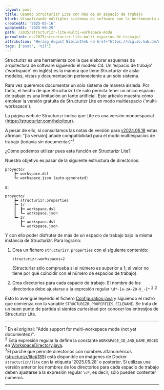```yaml
---
layout: post
title: Usando Structurizr Lite con más de un espacio de trabajo
blurb: Visualizando múltiples sistemas de software con la herramienta gratuita Structurizr Lite.
createdAt: '2025-05-16'
updatedAt: '2025-06-29'
path: /2025/structurizr-lite-multi-workspace-mode
permalink: es/2025/structurizr-lite-multi-espacios-de-trabajo/
attribution: 'Herzog August Bibliothek <a href="https://diglib.hab.de/wdb.php?dir=mss/74-1-aug-2f" target="_blank">https://diglib.hab.de/wdb.php?dir=mss/74-1-aug-2f</a>, usado bajo licencia CC BY-SA.'
tags: ['post', 'til']
---
```


<!-- markdownlint-disable MD033 no-inline-html -->

Structurizr es una herramienta con la que elaborar esquemas de arquitectura de software
siguiendo el modelo C4.
Un ‘espacio de trabajo’ ('workspace' en inglés) es la manera que tiene Structurizr de
aislar modelos, vistas y documentación perteneciente a un solo sistema.

Rara vez queremos documentar un solo sistema de manera aislada. Por tanto, el hecho de que
Structurizr Lite solo permita tener un único espacio de trabajo es una limitación un tanto
artificial. Este artículo muestra cómo emplear la versión gratuita de Structurizr Lite en
modo multiespacio ('multi-workspace').

La página web de Structurizr indica que Lite es una versión monoespacial
(<a href="https://structurizr.com/help/tour" target="_blank">https://structurizr.com/help/tour</a>).

A pesar de ello, si consultamos las notas de versión para
<a href="https://github.com/structurizr/lite/releases/tag/v2024.06.18" target="_blank">v2024.06.18</a>
estas afirman: "[la versión] añade compatibilidad para el modo multiespacios de trabajo
(todavía sin documentar)"<sup><a href="#footnote-1">1</a></sup>.

¿Cómo podemos utilizar pues esta función en Structurizr Lite?

Nuestro objetivo es pasar de la siguiente estructura de directorios:

```text
proyecto/
    ┣━ workspace.dsl
    ┗━ workspace.json (auto-generated)
```

a:

```text
proyecto/
    ┣━ structurizr.properties
    ┣━ 1/
    ┃  ┣━ workspace.dsl
    ┃  ┗━ workspace.json
    ┗━ 2/
       ┣━ workspace.dsl
       ┗━ workspace.json
```

Y con ello poder disfrutar de más de un espacio de trabajo bajo la misma instancia de
Structurizr. Para lograrlo:

1. Crea un fichero `structurizr.properties` con el siguiente contenido:

    ```text
    structurizr.workspaces=2
    ```

    (Structurizr sólo comprueba si el número es superior a 1; el valor no tiene por qué
    coincidir con el número de espacios de trabajo).
2. Crea directorios para cada espacio de trabajo. El nombre de los directorios debe
   ajustarse a la expresión regular `\d*-[a-zA-Z0-9_-]*` <sup><a href="#footnote-2">2</a></sup>
   <sup><a href="#footnote-3">3</a></sup>

<!-- markdownlint-disable MD013 line-length -->

Esto lo averigüé leyendo el fichero <a href="https://github.com/structurizr/lite/blob/main/src/main/java/com/structurizr/lite/Configuration.java" target="_blank">Configuration.java</a>
y siguiendo el rastro que comienza con la variable `STRUCTURIZR_PROPERTIES_FILENAME`. Se
trata de un buen punto de partida si sientes curiosidad por conocer los entresijos de
Structurizr Lite.

---

<div id="footnote-1" class="pb-2">
    <sup>1</sup> En el original: "Adds support for multi-workspace mode (not yet documented)".
</div>
<div id="footnote-2" class="pb-2">
    <sup>2</sup> Esta expresión regular la define la constante <code>WORKSPACE_ID_AND_NAME_REGEX</code> en
    <a href="https://github.com/structurizr/lite/blob/main/src/main/java/com/structurizr/lite/component/workspace/WorkspaceDirectory.java" target="_blank">WorkspaceDirectory.java</a>.
</div>
<div id="footnote-3" class="pb-2">
    <sup>3</sup>El parche que permite directorios con nombres alfanuméricos (<a href="https://github.com/structurizr/lite/issues/189" target="_blank">structurizr/lite#189</a>)
    está disponible en imágenes de Docker <code>structurizr/lite</code> con la etiqueta '2025.05.28' o posterior.
    Si utilizas una versión anterior los nombres de los directorios para cada espacio de trabajo deben
    ajustarse a la expresión regular <code>\d*</code>, es decir, sólo pueden contenter números.
</div>

---
